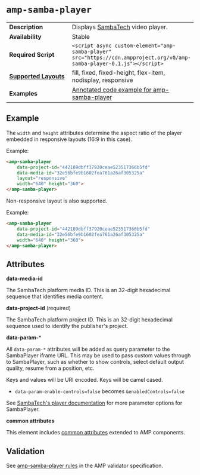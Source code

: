<!---
Copyright 2016 The AMP HTML Authors. All Rights Reserved.

Licensed under the Apache License, Version 2.0 (the "License");
you may not use this file except in compliance with the License.
You may obtain a copy of the License at

      http://www.apache.org/licenses/LICENSE-2.0

Unless required by applicable law or agreed to in writing, software
distributed under the License is distributed on an "AS-IS" BASIS,
WITHOUT WARRANTIES OR CONDITIONS OF ANY KIND, either express or implied.
See the License for the specific language governing permissions and
limitations under the License.
-->

# <a name="amp-samba-player"></a> `amp-samba-player`

<table>
  <tr>
    <td width="40%"><strong>Description</strong></td>
    <td>Displays <a href="http://sambatech.com/">SambaTech</a> video player.</td>
  </tr>
  <tr>
    <td width="40%"><strong>Availability</strong></td>
    <td>Stable</td>
  </tr>
  <tr>
    <td width="40%"><strong>Required Script</strong></td>
    <td><code>&lt;script async custom-element="amp-samba-player" src="https://cdn.ampproject.org/v0/amp-samba-player-0.1.js">&lt;/script></code></td>
  </tr>
  <tr>
    <td class="col-fourty"><strong><a href="https://www.ampproject.org/docs/guides/responsive/control_layout.html">Supported Layouts</a></strong></td>
    <td>fill, fixed, fixed-height, flex-item, nodisplay, responsive</td>
  </tr>
  <tr>
    <td width="40%"><strong>Examples</strong></td>
    <td><a href="https://ampbyexample.com/components/amp-samba-player/">Annotated code example for amp-samba-player</a></td>
  </tr>
</table>

## Example

The `width` and `height` attributes determine the aspect ratio of the player embedded in responsive layouts (16:9 in this case).

Example:

```html
<amp-samba-player
    data-project-id="442189dbff37920ceae523517366b5fd"
    data-media-id="32e56bfe9b1602fea761a26af305325a"
    layout="responsive"
    width="640" height="360">
</amp-samba-player>
```

Non-responsive layout is also supported.

Example:

```html
<amp-samba-player
    data-project-id="442189dbff37920ceae523517366b5fd"
    data-media-id="32e56bfe9b1602fea761a26af305325a"
    width="640" height="360">
</amp-samba-player>
```

## Attributes

**data-media-id**

The SambaTech platform media ID. This is an 32-digit hexadecimal sequence that identifies media content.

**data-project-id** (required)

The SambaTech platform project ID. This is an 32-digit hexadecimal sequence used to identify the publisher's project.

**data-param-***

All `data-param-*` attributes will be added as query parameter to the SambaPlayer iframe URL. This may be used to pass custom values through to SambaPlayer, such as whether to show controls, select default output quality, resume from a position, etc.

Keys and values will be URI encoded. Keys will be camel cased.

- `data-param-enable-controls=false` becomes `&enabledControls=false`

See [SambaTech's player documentation](http://dev.sambatech.com/documentation/player/) for more parameter options for SambaPlayer.

**common attributes**

This element includes [common attributes](https://www.ampproject.org/docs/reference/common_attributes) extended to AMP components.

## Validation
See [amp-samba-player rules](https://github.com/ampproject/amphtml/blob/master/extensions/amp-samba-player/0.1/validator-amp-samba-player.protoascii) in the AMP validator specification.

